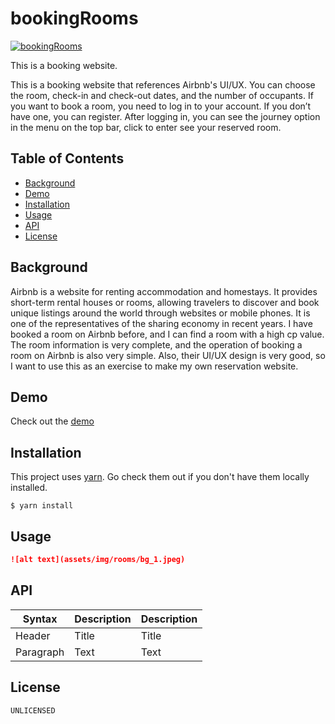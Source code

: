 # bookingRooms

[![bookingRooms](https://img.shields.io/badge/bookingRooms-The%20Rooms-green)](https://github.com/wen-pin/bookingRooms)

This is a booking website.

This is a booking website that references Airbnb's UI/UX. You can choose the room, check-in and check-out dates, and the number of occupants. If you want to book a room, you need to log in to your account. If you don’t have one, you can register. After logging in, you can see the journey option in the menu on the top bar, click to enter see your reserved room.

## Table of Contents

- [Background](#background)
- [Demo](#demo)
- [Installation](#installation)
- [Usage](#usage)
- [API](#aPI)
- [License](#license)

## Background

Airbnb is a website for renting accommodation and homestays. It provides short-term rental houses or rooms, allowing travelers to discover and book unique listings around the world through websites or mobile phones. It is one of the representatives of the sharing economy in recent years. I have booked a room on Airbnb before, and I can find a room with a high cp value. The room information is very complete, and the operation of booking a room on Airbnb is also very simple. Also, their UI/UX design is very good, so I want to use this as an exercise to make my own reservation website.

## Demo

Check out the [demo](https://booking-rooms.vercel.app/)

## Installation

This project uses [yarn](https://yarnpkg.com/). Go check them out if you don't have them locally installed.

```
$ yarn install
```

## Usage

```md
![alt text](assets/img/rooms/bg_1.jpeg)
```

## API

| Syntax      | Description | Description |
| ----------- | ----------- | ----------- |
| Header      | Title       | Title       |
| Paragraph   | Text        | Text        |

## License

`UNLICENSED`
